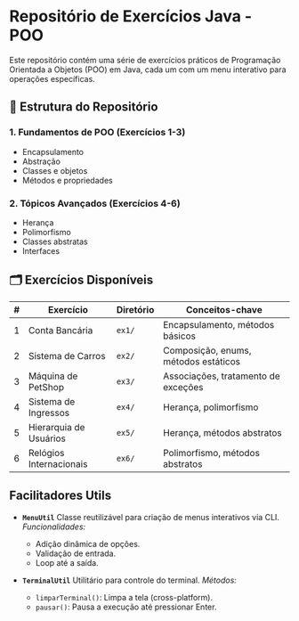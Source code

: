 # Repositório de Exercícios Java - POO

Este repositório contém uma série de exercícios práticos de Programação Orientada a Objetos (POO) em Java, cada um com um menu interativo para operações específicas.

## 📌 Estrutura do Repositório

### 1. Fundamentos de POO (Exercícios 1-3)
- Encapsulamento
- Abstração
- Classes e objetos
- Métodos e propriedades

### 2. Tópicos Avançados (Exercícios 4-6)
- Herança
- Polimorfismo
- Classes abstratas
- Interfaces

## 🗂 Exercícios Disponíveis

| #  | Exercício               | Diretório | Conceitos-chave                          |
|----|-------------------------|-----------|------------------------------------------|
| 1  | Conta Bancária          | `ex1/`    | Encapsulamento, métodos básicos          |
| 2  | Sistema de Carros       | `ex2/`    | Composição, enums, métodos estáticos     |
| 3  | Máquina de PetShop      | `ex3/`    | Associações, tratamento de exceções      |
| 4  | Sistema de Ingressos    | `ex4/`    | Herança, polimorfismo                    |
| 5  | Hierarquia de Usuários  | `ex5/`    | Herança, métodos abstratos               |
| 6  | Relógios Internacionais | `ex6/`    | Polimorfismo, métodos abstratos          |


## Facilitadores Utils

- **`MenuUtil`**
  Classe reutilizável para criação de menus interativos via CLI.
  *Funcionalidades:*
  - Adição dinâmica de opções.
  - Validação de entrada.
  - Loop até a saída.

- **`TerminalUtil`**
  Utilitário para controle do terminal.
  *Métodos:*
  - `limparTerminal()`: Limpa a tela (cross-platform).
  - `pausar()`: Pausa a execução até pressionar Enter.
